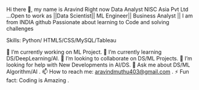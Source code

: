 Hi there 👋, my name is Aravind
Right now Data Analyst NISC Asia Pvt Ltd ...Open to work as ||Data Scientist|| ML Engineer|| Business Analyst ||
I am from INDIA github
Passionate about learning to Code and solving challenges

Skills: Python/ HTML5/CSS/MySQL/Tableau

🔭 I’m currently working on ML Project.
🌱 I’m currently learning DS/DeepLearning/AI.
🎉 I’m looking to collaborate on DS/ML Projects.
🤔 I’m looking for help with New Developments in AI/DS.
💬 Ask me about DS/ML Algorithm/AI .
📫 How to reach me: aravindmuthu403@gmail.com .
⚡ Fun fact: Coding is Amazing .
